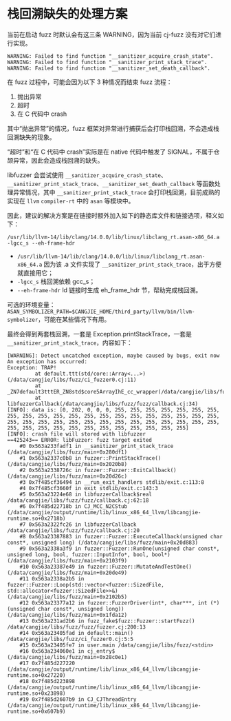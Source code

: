# 栈回溯缺失的处理方案

当前在启动 fuzz 时默认会有这三条 WARNING，因为当前 cj-fuzz 没有对它们进行实现。

```text
WARNING: Failed to find function "__sanitizer_acquire_crash_state".
WARNING: Failed to find function "__sanitizer_print_stack_trace".
WARNING: Failed to find function "__sanitizer_set_death_callback".
```

在 fuzz 过程中，可能会因为以下 3 种情况而结束 fuzz 流程：

1. 抛出异常
2. 超时
3. 在 C 代码中 crash

其中“抛出异常”的情况，fuzz 框架对异常进行捕获后会打印栈回溯，不会造成栈回溯缺失的现象。

“超时”和“在 C 代码中 crash”实际是在 native 代码中触发了 SIGNAL，不属于仓颉异常，因此会造成栈回溯的缺失。

libfuzzer 会尝试使用 `__sanitizer_acquire_crash_state`、`__sanitizer_print_stack_trace`、`__sanitizer_set_death_callback` 等函数处理异常情况，其中 `__sanitizer_print_stack_trace` 会打印栈回溯，目前成熟的实现在 `llvm` `compiler-rt` 中的 `asan` 等模块中。

因此，建议的解决方案是在链接时额外加入如下的静态库文件和链接选项，释义如下：

```/usr/lib/llvm-14/lib/clang/14.0.0/lib/linux/libclang_rt.asan-x86_64.a -lgcc_s --eh-frame-hdr```

- `/usr/lib/llvm-14/lib/clang/14.0.0/lib/linux/libclang_rt.asan-x86_64.a` 因为该 .a 文件实现了 `__sanitizer_print_stack_trace`，出于方便就直接用它；
- `-lgcc_s` 栈回溯依赖 gcc_s；
- `--eh-frame-hdr` ld 链接时生成 eh_frame_hdr 节，帮助完成栈回溯。

可选的环境变量：`ASAN_SYMBOLIZER_PATH=$CANGJIE_HOME/third_party/llvm/bin/llvm-symbolizer`，可能在某些情况下有用。

最终会得到两套栈回溯，一套是 Exception.printStackTrace，一套是 `__sanitizer_print_stack_trace`，内容如下：

```text
[WARNING]: Detect uncatched exception, maybe caused by bugs, exit now
An exception has occurred:
Exception: TRAP!
         at default.ttt(std/core::Array<...>)(/data/cangjie/libs/fuzz/ci_fuzzer0.cj:11)
         at _ZN7default3tttER_ZN8std$core5ArrayIhE_cc_wrapper(/data/cangjie/libs/fuzz/ci_fuzzer0.cj:0)
         at libfuzzerCallback(/data/cangjie/libs/fuzz/fuzz/callback.cj:34)
[INFO]: data is: [0, 202, 0, 0, 0, 255, 255, 255, 255, 255, 255, 255, 255, 255, 255, 255, 255, 255, 255, 255, 255, 255, 255, 255, 255, 255, 255, 255, 255, 255, 255, 255, 255, 255, 255, 255, 255, 255, 255, 255, 255, 255, 255, 255, 255, 255, 255, 255, 255, 255, 255, 255]
[INFO]: crash file will stored with libfuzzer
==425243== ERROR: libFuzzer: fuzz target exited
    #0 0x563a233fadf1 in __sanitizer_print_stack_trace (/data/cangjie/libs/fuzz/main+0x280df1)
    #1 0x563a2337c0b8 in fuzzer::PrintStackTrace() (/data/cangjie/libs/fuzz/main+0x2020b8)
    #2 0x563a2338726c in fuzzer::Fuzzer::ExitCallback() (/data/cangjie/libs/fuzz/main+0x20d26c)
    #3 0x7f485cf36494 in __run_exit_handlers stdlib/exit.c:113:8
    #4 0x7f485cf3660f in exit stdlib/exit.c:143:3
    #5 0x563a23224e68 in libfuzzerCallback$real /data/cangjie/libs/fuzz/fuzz/callback.cj:62:18
    #6 0x7f485d22718b in CJ_MCC_N2CStub (/data/cangjie/output/runtime/lib/linux_x86_64_llvm/libcangjie-runtime.so+0x2718b)
    #7 0x563a2322fc26 in libfuzzerCallback /data/cangjie/libs/fuzz/fuzz/callback.cj:20
    #8 0x563a23387883 in fuzzer::Fuzzer::ExecuteCallback(unsigned char const*, unsigned long) (/data/cangjie/libs/fuzz/main+0x20d883)
    #9 0x563a2338a3f9 in fuzzer::Fuzzer::RunOne(unsigned char const*, unsigned long, bool, fuzzer::InputInfo*, bool, bool*) (/data/cangjie/libs/fuzz/main+0x2103f9)
    #10 0x563a23387e49 in fuzzer::Fuzzer::MutateAndTestOne() (/data/cangjie/libs/fuzz/main+0x20de49)
    #11 0x563a2338a2b5 in fuzzer::Fuzzer::Loop(std::vector<fuzzer::SizedFile, std::allocator<fuzzer::SizedFile>>&) (/data/cangjie/libs/fuzz/main+0x2102b5)
    #12 0x563a23377a12 in fuzzer::FuzzerDriver(int*, char***, int (*)(unsigned char const*, unsigned long)) (/data/cangjie/libs/fuzz/main+0x1fda12)
    #13 0x563a231ad2b6 in fuzz_fake$fuzz::Fuzzer::startFuzz() /data/cangjie/libs/fuzz/fuzz/fuzzer.cj:200:13
    #14 0x563a23405fad in default::main() /data/cangjie/libs/fuzz/ci_fuzzer0.cj:5:5
    #15 0x563a23405fe7 in user.main /data/cangjie/libs/fuzz/<stdin>
    #16 0x563a234060e1 in cj_entry$ (/data/cangjie/libs/fuzz/main+0x28c0e1)
    #17 0x7f485d227220  (/data/cangjie/output/runtime/lib/linux_x86_64_llvm/libcangjie-runtime.so+0x27220)
    #18 0x7f485d223898  (/data/cangjie/output/runtime/lib/linux_x86_64_llvm/libcangjie-runtime.so+0x23898)
    #19 0x7f485d2607b9 in CJ_CJThreadEntry (/data/cangjie/output/runtime/lib/linux_x86_64_llvm/libcangjie-runtime.so+0x607b9)
```

